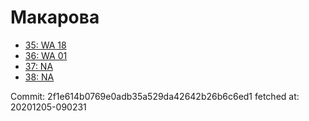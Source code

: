 # Макарова
- [35: WA 18](35.md)
- [36: WA 01](36.md)
- [37: NA](37.md)
- [38: NA](38.md)

Commit: 2f1e614b0769e0adb35a529da42642b26b6c6ed1
 fetched at: 20201205-090231
